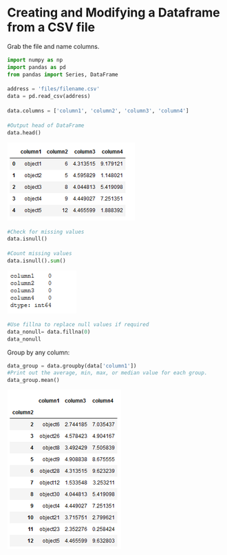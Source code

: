 # Creating and Modifying a Dataframe from a CSV file

Grab the file and name columns.

```Python
import numpy as np
import pandas as pd
from pandas import Series, DataFrame

address = 'files/filename.csv'
data = pd.read_csv(address)

data.columns = ['column1', 'column2', 'column3', 'column4']

#Output head of DataFrame
data.head()
```
![alt text](images/data-head.png "data.head output")

```Python
#Check for missing values
data.isnull()

#Count missing values
data.isnull().sum()
```
![alt text](images/dataframe-nulls.PNG "dataframe nulls output")

```python
#Use fillna to replace null values if required
data_nonull= data.fillna(0)
data_nonull
```

Group by any column:

```Python
data_group = data.groupby(data['column1'])
#Print out the average, min, max, or median value for each group.
data_group.mean()
```
![alt text](images/dataframe-grouped.PNG "dataframe grouped output")

